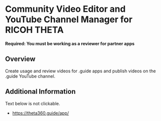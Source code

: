 # Community Video Editor and YouTube Channel Manager for RICOH THETA

__Required: You must be working as a reviewer for partner apps__

## Overview

Create usage and review videos for .guide apps and publish
videos on the .guide YouTube channel.

## Additional Information

Text below is not clickable.

* https://theta360.guide/app/
